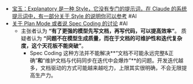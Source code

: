 - [宝玉：Explanatory 是一种 Style，它没有专门的提示词，在 Claude 的系统提示词中，有一部分关于 Style 的说明你可以参考](https://x.com/dotey/status/1960408848843296968) #AI
- [关于 Plan Mode 或者说 Spec Coding 的讨论](https://x.com/PMbackttfuture/status/1962807552389038187) #AI
	- 主张者认为 **“有了更强的模型先写文档，再写代码，可以提高效率”**。
	  质疑者认为 **“问题不在模型生成质量，而在于文档的可维护性和迭代复杂度，这个天花板不能突破”**。
		- Spec Coding 这种方法并不能解决**“文档不可能永远完整&正确”**和**“维护文档与代码同步在迭代中会爆炸”**的问题。开发迭代越多，文档驱动的方式可能越来越吃力，上限其实很明确，不会无限提高生产力。